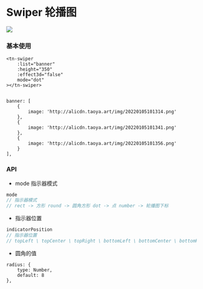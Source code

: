 # Swiper 轮播图

![](http://alicdn.taoya.art/img/20220105142009.png)

### 基本使用

```vue
<tn-swiper
    :list="banner"
    :height="350"
    :effect3d="false"
    mode="dot"
></tn-swiper>


banner: [
    {
        image: 'http://alicdn.taoya.art/img/20220105101314.png'
    },
    {
        image: 'http://alicdn.taoya.art/img/20220105101341.png'
    },
    {
        image: 'http://alicdn.taoya.art/img/20220105101356.png'
    }
],
```

### API

- mode 指示器模式
```js
mode
// 指示器模式
// rect -> 方形 round -> 圆角方形 dot -> 点 number -> 轮播图下标
```

- 指示器位置
```js
indicatorPosition
// 指示器位置
// topLeft \ topCenter \ topRight \ bottomLeft \ bottomCenter \ bottomRight
```

- 圆角的值
```shell
radius: {
    type: Number,
    default: 8
},
```

